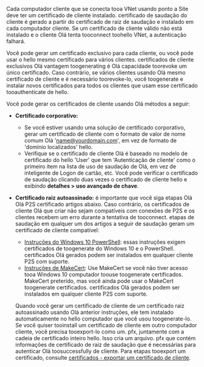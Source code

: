 Cada computador cliente que se conecta tooa VNet usando ponto a Site deve ter um certificado de cliente instalado. certificado de saudação do cliente é gerado a partir do certificado de raiz de saudação e instalado em cada computador cliente. Se um certificado de cliente válido não está instalado e o cliente Olá tenta tooconnect toohello VNet, a autenticação falhará.

Você pode gerar um certificado exclusivo para cada cliente, ou você pode usar o hello mesmo certificado para vários clientes. certificados de cliente exclusivos Olá vantagem toogenerating é Olá capacidade toorevoke um único certificado. Caso contrário, se vários clientes usando Olá mesmo certificado de cliente e é necessário toorevoke-lo, você toogenerate e instalar novos certificados para todos os clientes que usam esse certificado tooauthenticate de hello.

Você pode gerar os certificados de cliente usando Olá métodos a seguir:

- **Certificado corporativo:**

  - Se você estiver usando uma solução de certificado corporativo, gerar um certificado de cliente com o formato de valor de nome comum Olá 'name@yourdomain.com', em vez de formato de 'domínio localizados' hello.
  - Verifique se o certificado de cliente Olá é baseado no modelo de certificado do hello 'User' que tem 'Autenticação de cliente' como o primeiro item na lista de uso de saudação de Olá, em vez de inteligente de Logon de cartão, etc. Você pode verificar o certificado de saudação clicando duas vezes o certificado de cliente hello e exibindo **detalhes > uso avançado de chave**.

- **Certificado raiz autoassinado:** é importante que você siga etapas Olá Olá P2S certificado artigos abaixo. Caso contrário, os certificados de cliente Olá que criar não sejam compatíveis com conexões de P2S e os clientes recebem um erro durante a tentativa de tooconnect. etapas de saudação em qualquer um dos artigos a seguir de saudação geram um certificado de cliente compatível: 

  * [Instruções do Windows 10 PowerShell](../articles/vpn-gateway/vpn-gateway-certificates-point-to-site.md#clientcert): essas instruções exigem certificados de toogenerate do Windows 10 e o PowerShell. certificados Olá gerados podem ser instalados em qualquer cliente P2S com suporte.
  * [Instruções de MakeCert](../articles/vpn-gateway/vpn-gateway-certificates-point-to-site-makecert.md): Use MakeCert se você não tiver acesso tooa Windows 10 computador toouse toogenerate certificados. MakeCert preterido, mas você ainda pode usar o MakeCert toogenerate certificados. certificados Olá gerados podem ser instalados em qualquer cliente P2S com suporte.

  Quando você gerar um certificado de cliente de um certificado raiz autoassinado usando Olá anterior instruções, ele tem instalado automaticamente no hello computador que você usou toogenerate-lo. Se você quiser tooinstall um certificado de cliente em outro computador cliente, você precisa tooexport-lo como um. pfx, juntamente com a cadeia de certificado inteiro hello. Isso cria um arquivo. pfx que contém informações de certificado de raiz de saudação que é necessárias para autenticar Olá toosuccessfully de cliente. Para etapas tooexport um certificado, consulte [certificados - exportar um certificado de cliente](../articles/vpn-gateway/vpn-gateway-certificates-point-to-site.md#clientexport).

